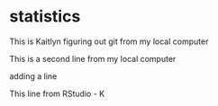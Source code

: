 # statistics

This is Kaitlyn figuring out git from my local computer

 This is a second line from my local computer
 
adding a line

This line from RStudio - K